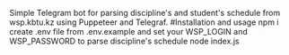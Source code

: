 Simple Telegram bot for parsing discipline's and student's schedule from wsp.kbtu.kz using Puppeteer and Telegraf.
#Installation and usage
npm i
create .env file from .env.example and set your WSP_LOGIN and WSP_PASSWORD to parse discipline's schedule
node index.js
